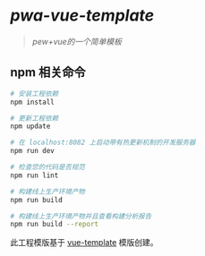 # *pwa-vue-template*

> *pew+vue的一个简单模板*

## npm 相关命令

``` bash
# 安装工程依赖
npm install

# 更新工程依赖
npm update

# 在 localhost:8082 上启动带有热更新机制的开发服务器
npm run dev

# 检查您的代码是否规范
npm run lint

# 构建线上生产环境产物
npm run build

# 构建线上生产环境产物并且查看构建分析报告
npm run build --report
```

此工程模版基于 [vue-template](https://github.com/vuejs-templates/webpack) 模版创建。
